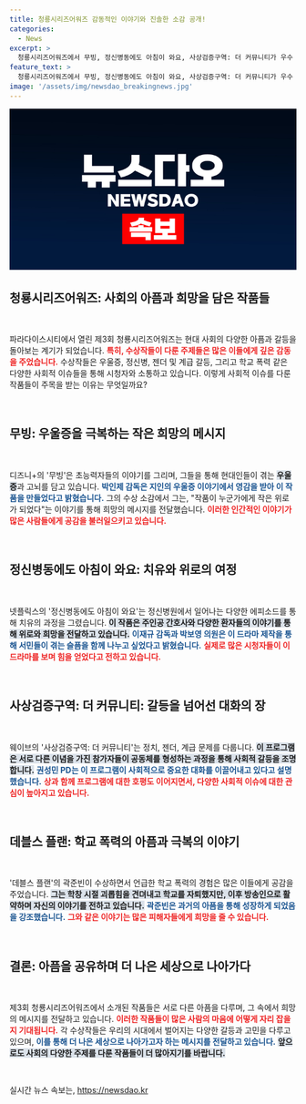 ```yaml
---
title: 청룡시리즈어워즈 감동적인 이야기와 진솔한 소감 공개!
categories:
  - News
excerpt: >
  청룡시리즈어워즈에서 무빙, 정신병동에도 아침이 와요, 사상검증구역: 더 커뮤니티가 우수 작품으로 선정됐다. 이들 작품은 현대 사회의 다양한 아픔을 깊이 있게 다루며 감동적인 수상 소감을 전했다. 
feature_text: >
  청룡시리즈어워즈에서 무빙, 정신병동에도 아침이 와요, 사상검증구역: 더 커뮤니티가 우수 작품으로 선정됐다. 이들 작품은 현대 사회의 다양한 아픔을 깊이 있게 다루며 감동적인 수상 소감을 전했다. 
image: '/assets/img/newsdao_breakingnews.jpg'
---
```


<p><img src="/assets/img/newsdao_breakingnews.jpg" alt="firstkoreanews 속보" /></p>

<h2 data-ke-size="size26">청룡시리즈어워즈: 사회의 아픔과 희망을 담은 작품들</h2>

<p data-ke-size="size16">&nbsp;</p>

<p>파라다이스시티에서 열린 제3회 청룡시리즈어워즈는 현대 사회의 다양한 아픔과 갈등을 돌아보는 계기가 되었습니다. <b><span style="color: #ee2323;">특히, 수상작들이 다룬 주제들은 많은 이들에게 깊은 감동을 주었습니다.</span></b> 수상작들은 우울증, 정신병, 젠더 및 계급 갈등, 그리고 학교 폭력 같은 다양한 사회적 이슈들을 통해 시청자와 소통하고 있습니다. 이렇게 사회적 이슈를 다룬 작품들이 주목을 받는 이유는 무엇일까요?</p>

<p data-ke-size="size16">&nbsp;</p>

<h2 data-ke-size="size26">무빙: 우울증을 극복하는 작은 희망의 메시지</h2>

<p data-ke-size="size16">&nbsp;</p>

<p>디즈니+의 '무빙'은 초능력자들의 이야기를 그리며, 그들을 통해 현대인들이 겪는 <b><span style="background-color: #21538527;">우울증</span></b>과 고뇌를 담고 있습니다. <b><span style="color: #1a5490;">박인제 감독은 지인의 우울증 이야기에서 영감을 받아 이 작품을 만들었다고 밝혔습니다.</span></b> 그의 수상 소감에서 그는, "작품이 누군가에게 작은 위로가 되었다"는 이야기를 통해 희망의 메시지를 전달했습니다. <b><span style="color: #ee2323;">이러한 인간적인 이야기가 많은 사람들에게 공감을 불러일으키고 있습니다.</span></b></p>

<p data-ke-size="size16">&nbsp;</p>

<h2 data-ke-size="size26">정신병동에도 아침이 와요: 치유와 위로의 여정</h2>

<p data-ke-size="size16">&nbsp;</p>

<p>넷플릭스의 '정신병동에도 아침이 와요'는 정신병원에서 일어나는 다양한 에피소드를 통해 치유의 과정을 그렸습니다. <b><span style="background-color: #21538527;">이 작품은 주인공 간호사와 다양한 환자들의 이야기를 통해 위로와 희망을 전달하고 있습니다.</span></b> <b><span style="color: #1a5490;">이재규 감독과 박보영 의원은 이 드라마 제작을 통해 서민들이 겪는 슬픔을 함께 나누고 싶었다고 밝혔습니다.</span></b> <b><span style="color: #ee2323;">실제로 많은 시청자들이 이 드라마를 보며 힘을 얻었다고 전하고 있습니다.</span></b></p>

<p data-ke-size="size16">&nbsp;</p>

<h2 data-ke-size="size26">사상검증구역: 더 커뮤니티: 갈등을 넘어선 대화의 장</h2>

<p data-ke-size="size16">&nbsp;</p>

<p>웨이브의 '사상검증구역: 더 커뮤니티'는 정치, 젠더, 계급 문제를 다룹니다. <b><span style="background-color: #21538527;">이 프로그램은 서로 다른 이념을 가진 참가자들이 공동체를 형성하는 과정을 통해 사회적 갈등을 조명합니다.</span></b> <b><span style="color: #1a5490;">권성민 PD는 이 프로그램이 사회적으로 중요한 대화를 이끌어내고 있다고 설명했습니다.</span></b> <b><span style="color: #ee2323;">상과 함께 프로그램에 대한 호평도 이어지면서, 다양한 사회적 이슈에 대한 관심이 높아지고 있습니다.</span></b></p>

<p data-ke-size="size16">&nbsp;</p>

<h2 data-ke-size="size26">데블스 플랜: 학교 폭력의 아픔과 극복의 이야기</h2>

<p data-ke-size="size16">&nbsp;</p>

<p>'데블스 플랜'의 곽준빈이 수상하면서 언급한 학교 폭력의 경험은 많은 이들에게 공감을 주었습니다. <b><span style="background-color: #21538527;">그는 학창 시절 괴롭힘을 견뎌내고 학교를 자퇴했지만, 이후 방송인으로 활약하며 자신의 이야기를 전하고 있습니다.</span></b> <b><span style="color: #1a5490;">곽준빈은 과거의 아픔을 통해 성장하게 되었음을 강조했습니다.</span></b> <b><span style="color: #ee2323;">그와 같은 이야기는 많은 피해자들에게 희망을 줄 수 있습니다.</span></b></p>

<p data-ke-size="size16">&nbsp;</p>

<h2 data-ke-size="size26">결론: 아픔을 공유하며 더 나은 세상으로 나아가다</h2>

<p data-ke-size="size16">&nbsp;</p>

<p>제3회 청룡시리즈어워즈에서 소개된 작품들은 서로 다른 아픔을 다루며, 그 속에서 희망의 메시지를 전달하고 있습니다. <b><span style="color: #ee2323;">이러한 작품들이 많은 사람의 마음에 어떻게 자리 잡을지 기대됩니다.</span></b> 각 수상작들은 우리의 시대에서 벌어지는 다양한 갈등과 고민을 다루고 있으며, <b><span style="color: #1a5490;">이를 통해 더 나은 세상으로 나아가고자 하는 메시지를 전달하고 있습니다.</span></b> <b><span style="background-color: #21538527;">앞으로도 사회의 다양한 주제를 다룬 작품들이 더 많아지기를 바랍니다.</span></b></p>

<p data-ke-size="size16">&nbsp;</p>
실시간 뉴스 속보는, <a href="https://newsdao.kr" rel="dofollow">https://newsdao.kr</a>


